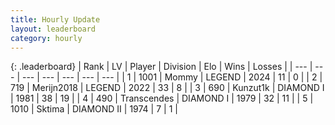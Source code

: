 ```yaml
---
title: Hourly Update
layout: leaderboard
category: hourly
---
```


{: .leaderboard}
| Rank | LV | Player | Division | Elo | Wins | Losses |
| --- | --- | --- | --- | --- | --- | --- |
| <span data-change="0">1</span> | 1001 | <span title="ID: 163201">Mommy</span> | LEGEND | <span data-change="0">2024</span> | <span data-change="0">11</span> | <span data-change="0">0</span> |
| <span data-change="0">2</span> | 719 | <span title="ID: 489101">Merijn2018</span> | LEGEND | <span data-change="6">2022</span> | <span data-change="1">33</span> | <span data-change="0">8</span> |
| <span data-change="2">3</span> | 690 | <span title="ID: 392407">Kunzut1k</span> | DIAMOND I | <span data-change="28">1981</span> | <span data-change="5">38</span> | <span data-change="2">19</span> |
| <span data-change="3">4</span> | 490 | <span title="ID: 185505">Transcendes</span> | DIAMOND I | <span data-change="32">1979</span> | <span data-change="4">32</span> | <span data-change="1">11</span> |
| <span data-change="-2">5</span> | 1010 | <span title="ID: 353063">Sktima</span> | DIAMOND II | <span data-change="0">1974</span> | <span data-change="0">7</span> | <span data-change="0">1</span> |